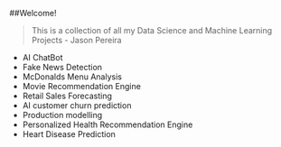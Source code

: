 ##Welcome!

>This is a collection of all my Data Science and Machine Learning Projects - Jason Pereira

- AI ChatBot
- Fake News Detection
- McDonalds Menu Analysis
- Movie Recommendation Engine
- Retail Sales Forecasting
- AI customer churn prediction
- Production modelling
- Personalized Health Recommendation Engine
- Heart Disease Prediction
